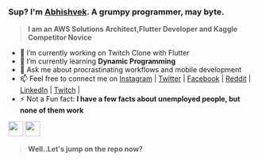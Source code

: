 ### Sup? I'm [Abhishvek](https://www.youtube.com/channel/UCIxJGxcB4pSrIvuv8FyuqUA?view_as=subscriber). A grumpy programmer, may byte.
>**I am an AWS Solutions Architect,Flutter Developer and Kaggle Competitor Novice**
- 🔭 I’m currently working on Twitch Clone with Flutter
- 🌱 I’m currently learning **Dynamic Programming**
- 💬 Ask me about procrastinating workflows and mobile development
- 📫 Feel free to connect me on 
[Instagram](https://instagram.com/Abhishvek) |
[Twitter](https://twitter.com/Abhishvek) |
[Facebook](https://www.facebook.com/abhishchavan) |
[Reddit](https://www.reddit.com/u/abhishvekpvt) | 
[LinkedIn](https://www.linkedin.com/in/abhishek-chavhan-38337b18a) |
[Twitch](https://www.twitch.tv/dungeoon_master) |
- ⚡ Not a Fun fact: **I have a few facts about unemployed people, but none of them work**

<img src='https://cdn.icon-icons.com/icons2/2108/PNG/512/flutter_icon_130936.png' width='30px'>
<img src='https://pbs.twimg.com/profile_images/993555605078994945/Yr-pWI4G.jpg' width='30px'>


>**Well..Let's jump on the repo now?**

<!--
**abhishh1/abhishh1** is a ✨ _special_ ✨ repository because its `README.md` (this file) appears on your GitHub profile.

Here are some ideas to get you started:

- 🔭 I’m currently working on ...
- 🌱 I’m currently learning ...
- 👯 I’m looking to collaborate on ...
- 🤔 I’m looking for help with ...
- 💬 Ask me about ...
- 📫 How to reach me: ...
- 😄 Pronouns: ...
- ⚡ Fun fact: ...
-->

